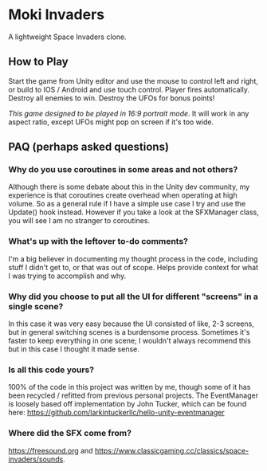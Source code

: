 # Moki Invaders

A lightweight Space Invaders clone.

## How to Play

Start the game from Unity editor and use the mouse to control left and right, or build to IOS / Android and use touch control. Player fires automatically. Destroy all enemies to win. Destroy the UFOs for bonus points!

*This game designed to be played in 16:9 portrait mode*. It will work in any aspect ratio, except UFOs might pop on screen if it's too wide. 

## PAQ (perhaps asked questions)

### Why do you use coroutines in some areas and not others?
Although there is some debate about this in the Unity dev community, my experience is that coroutines create overhead when operating at high volume. So as a general rule if I have a simple use case I try and use the Update() hook instead. However if you take a look at the SFXManager class, you will see I am no stranger to coroutines.

### What's up with the leftover to-do comments?
I'm a big believer in documenting my thought process in the code, including stuff I didn't get to, or that was out of scope. Helps provide context for what I was trying to accomplish and why.

### Why did you choose to put all the UI for different "screens" in a single scene?
In this case it was very easy because the UI consisted of like, 2-3 screens, but in general switching scenes is a burdensome process. Sometimes it's faster to keep everything in one scene; I wouldn't always recommend this but in this case I thought it made sense.
### Is all this code yours?
100% of the code in this project was written by me, though some of it has been recycled / refitted from previous personal projects. The EventManager is loosely based off implementation by John Tucker, which can be found here: https://github.com/larkintuckerllc/hello-unity-eventmanager
### Where did the SFX come from?
https://freesound.org and https://www.classicgaming.cc/classics/space-invaders/sounds.
